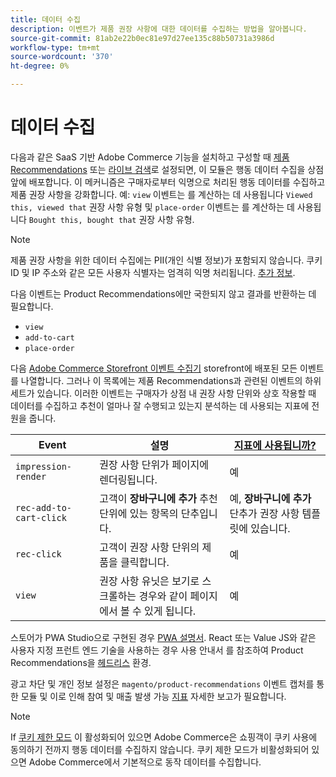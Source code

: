```yaml
---
title: 데이터 수집
description: 이벤트가 제품 권장 사항에 대한 데이터를 수집하는 방법을 알아봅니다.
source-git-commit: 81ab2e22b0ec81e97d27ee135c88b50731a3986d
workflow-type: tm+mt
source-wordcount: '370'
ht-degree: 0%

---
```


# 데이터 수집

다음과 같은 SaaS 기반 Adobe Commerce 기능을 설치하고 구성할 때 [제품 Recommendations](install-configure.md) 또는 [라이브 검색](https://experienceleague.adobe.com/docs/commerce-merchant-services/live-search/onboard/install.html)로 설정되면, 이 모듈은 행동 데이터 수집을 상점 앞에 배포합니다. 이 메커니즘은 구매자로부터 익명으로 처리된 행동 데이터를 수집하고 제품 권장 사항을 강화합니다. 예: `view` 이벤트는 를 계산하는 데 사용됩니다 `Viewed this, viewed that` 권장 사항 유형 및 `place-order` 이벤트는 를 계산하는 데 사용됩니다 `Bought this, bought that` 권장 사항 유형.

>[!NOTE]
>
>제품 권장 사항을 위한 데이터 수집에는 PII(개인 식별 정보)가 포함되지 않습니다. 쿠키 ID 및 IP 주소와 같은 모든 사용자 식별자는 엄격히 익명 처리됩니다. [추가 정보](https://www.adobe.com/privacy/experience-cloud.html).

다음 이벤트는 Product Recommendations에만 국한되지 않고 결과를 반환하는 데 필요합니다.

- `view`
- `add-to-cart`
- `place-order`

다음 [Adobe Commerce Storefront 이벤트 수집기](https://developer.adobe.com/commerce/services/shared-services/storefront-events/collector/#quick-start) storefront에 배포된 모든 이벤트를 나열합니다. 그러나 이 목록에는 제품 Recommendations과 관련된 이벤트의 하위 세트가 있습니다. 이러한 이벤트는 구매자가 상점 내 권장 사항 단위와 상호 작용할 때 데이터를 수집하고 추천이 얼마나 잘 수행되고 있는지 분석하는 데 사용되는 지표에 전원을 줍니다.

| Event | 설명 | [지표에 사용됩니까?](workspace.md) |
| --- | --- | --- |
| `impression-render` | 권장 사항 단위가 페이지에 렌더링됩니다. | 예 |
| `rec-add-to-cart-click` | 고객이 **장바구니에 추가** 추천 단위에 있는 항목의 단추입니다. | 예, **장바구니에 추가** 단추가 권장 사항 템플릿에 있습니다. |
| `rec-click` | 고객이 권장 사항 단위의 제품을 클릭합니다. | 예 |
| `view` | 권장 사항 유닛은 보기로 스크롤하는 경우와 같이 페이지에서 볼 수 있게 됩니다. | 예 |

스토어가 PWA Studio으로 구현된 경우 [PWA 설명서](https://developer.adobe.com/commerce/pwa-studio/integrations/product-recommendations/). React 또는 Value JS와 같은 사용자 지정 프런트 엔드 기술을 사용하는 경우 사용 안내서 를 참조하여 Product Recommendations을 [헤드리스](headless.md) 환경.

광고 차단 및 개인 정보 설정은 `magento/product-recommendations` 이벤트 캡처를 통한 모듈 및 이로 인해 참여 및 매출 발생 가능 [지표](workspace.md) 자세한 보고가 필요합니다.

>[!NOTE]
>
>If [쿠키 제한 모드](https://experienceleague.adobe.com/docs/commerce-admin/start/compliance/privacy/compliance-cookie-law.html) 이 활성화되어 있으면 Adobe Commerce은 쇼핑객이 쿠키 사용에 동의하기 전까지 행동 데이터를 수집하지 않습니다. 쿠키 제한 모드가 비활성화되어 있으면 Adobe Commerce에서 기본적으로 동작 데이터를 수집합니다.
